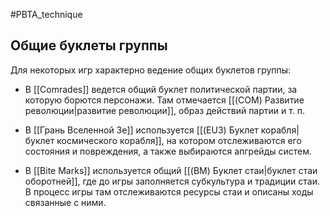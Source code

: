#PBTA_technique 
## Общие буклеты группы
Для некоторых игр характерно ведение общих буклетов группы:

- В [[Comrades]] ведется общий буклет политической партии, за которую борются персонажи. Там отмечается [[(COM) Развитие революции|развитие революции]], образ действий партии и т. п.

- В [[Грань Вселенной 3e]] используется [[(EU3) Буклет корабля|буклет космического корабля]], на котором отслеживаются его состояния и повреждения, а также выбираются апгрейды систем.

- В [[Bite Marks]] используется общий [[(BM) Буклет стаи|буклет стаи оборотней]], где до игры заполняется субкультура и традиции стаи. В процесс игры там отслеживаются ресурсы стаи и описаны ходы связанные с ними.
